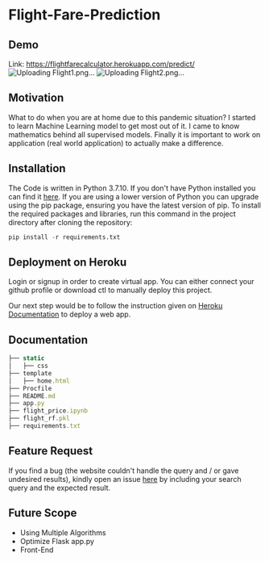 # Flight-Fare-Prediction

## Demo
Link: https://flightfarecalculator.herokuapp.com/predict/
![Uploading Flight1.png…](https://drive.google.com/file/d/1n8cVg4jfI0JVLuslChm0eSzvO38WtA_i/view?usp=sharing)
![Uploading Flight2.png…](https://drive.google.com/file/d/1VHvP3H65e2CzXAmcaHQ9K_MH9qToMyLf/view?usp=sharing)



## Motivation
What to do when you are at home due to this pandemic situation? I started to learn Machine Learning model to get most out of it. I came to know mathematics behind all supervised models. Finally it is important to work on application (real world application) to actually make a difference.

## Installation
The Code is written in Python 3.7.10. If you don't have Python installed you can find it [here](https://www.python.org/downloads/). If you are using a lower version of Python you can upgrade using the pip package, ensuring you have the latest version of pip. To install the required packages and libraries, run this command in the project directory after cloning the repository:
~~~python
pip install -r requirements.txt 
~~~

## Deployment on Heroku

Login or signup in order to create virtual app. You can either connect your github profile or download ctl to manually deploy this project.

Our next step would be to follow the instruction given on [Heroku Documentation](https://devcenter.heroku.com/articles/getting-started-with-python) to deploy a web app.

## Documentation
~~~javascript
├── static 
│   ├── css
├── template
│   ├── home.html
├── Procfile
├── README.md
├── app.py
├── flight_price.ipynb
├── flight_rf.pkl
├── requirements.txt

~~~

## Feature Request
If you find a bug (the website couldn't handle the query and / or gave undesired results), kindly open an issue [here](https://github.com/nimish1499/Flight-Fare-Prediction/issues) by including your search query and the expected result.

## Future Scope
* Using Multiple Algorithms
* Optimize Flask app.py
* Front-End
